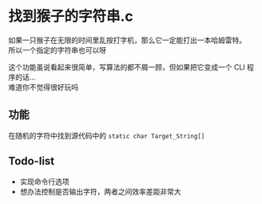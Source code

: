 # 找到猴子的字符串.c

如果一只猴子在无限的时间里乱按打字机，那么它一定能打出一本哈姆雷特。\
所以一个指定的字符串也可以呀

这个功能虽说看起来很简单，写算法的都不屑一顾，但如果把它变成一个 CLI 程序的话...\
难道你不觉得很好玩吗

## 功能

在随机的字符中找到源代码中的 `static char Target_String[]`

## Todo-list

- 实现命令行选项
- 想办法控制是否输出字符，两者之间效率差距非常大
